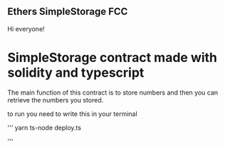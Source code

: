 ## Ethers SimpleStorage FCC

Hi everyone!

# SimpleStorage contract made with solidity and typescript

The main function of this contract is to store numbers and then you can retrieve the numbers you stored. 


to run you need to write this in your terminal

'''
yarn ts-node deploy.ts

'''
